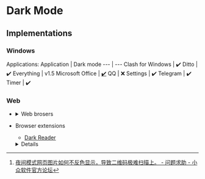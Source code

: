 # Dark Mode
## Implementations
### Windows
Applications:
Application | Dark mode
--- | ---
Clash for Windows | ✔️
Ditto | ✔️
Everything | v1.5
Microsoft Office | [✔️](https://meta.appinn.net/t/topic/27681/25?u=chaoses_ib)
QQ | ❌
Settings | ✔️
Telegram | ✔️
Timer | ✔️

### Web
- <details>
    <summary>Web brosers</summary>

  - Chromium: [Auto Dark Mode for Web Contents](chrome://flags/#enable-force-dark)  
    Suggestion: Enabled with selective inversion of non-image elements[^chromium-appinn]
  </details>
- Browser extensions
  - [Dark Reader](https://github.com/darkreader/darkreader)
  <details>
  
  - [Stylus](https://add0n.com/stylus.html)
  </details>

[^chromium-appinn]: [夜间模式网页图片如何不反色显示，导致二维码极难扫描上。 - 问题求助 - 小众软件官方论坛](https://meta.appinn.net/t/topic/34010)